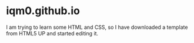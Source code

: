# iqm0.github.io

I am trying to learn some HTML and CSS, so I have downloaded a template from HTML5 UP and started editing it.
